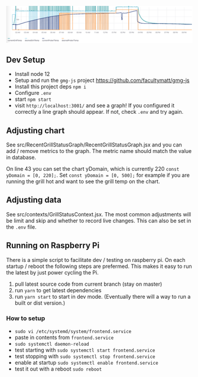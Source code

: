 ![Graph generating using this project](./readme_images/brisket_cook_2.png)

## Dev Setup

- Install node 12
- Setup and run the `gmg-js` project https://github.com/facultymatt/gmg-js
- Install this project deps `npm i`
- Configure `.env`
- start `npm start`
- visit `http://localhost:3001/` and see a graph! If you configured it correctly a line graph should appear. If not, check `.env` and try again.

## Adjusting chart

See src/RecentGrillStatusGraph/RecentGrillStatusGraph.jsx and you can add / remove metrics to the graph. The metric name should match the value in database. 

On line 43 you can set the chart yDomain, which is currently 220 `const yDomain = [0, 220];`. Set `const yDomain = [0, 500];` for example if you are running the grill hot and want to see the grill temp on the chart.

## Adjusting data

See src/contexts/GrillStatusContext.jsx. The most common adjustments will be limit and skip and whether to record live changes. This can also be set in the `.env` file.

## Running on Raspberry Pi

There is a simple script to facilitate dev / testing on raspberry pi. On each startup / reboot the following steps are prefermed. This makes it easy to run the latest by just power cycling the Pi.

1. pull latest source code from current branch (stay on master)
2. run `yarn` to get latest dependencies 
3. run `yarn start` to start in dev mode. (Eventually there will a way to run a built or dist version.)

### How to setup

- `sudo vi /etc/systemd/system/frontend.service` 
- paste in contents from `frontend.service`
- `sudo systemctl daemon-reload`
- test starting with `sudo systemctl start frontend.service`
- test stopping with `sudo systemctl stop frontend.service`
- enable at startup `sudo systemctl enable frontend.service`
- test it out with a reboot `sudo reboot`

